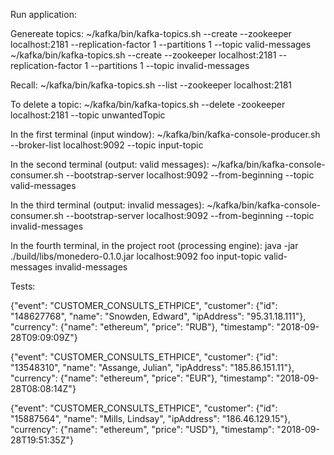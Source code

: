 Run application:

Genereate topics:
~/kafka/bin/kafka-topics.sh --create --zookeeper localhost:2181 --replication-factor 1 --partitions 1 --topic valid-messages
~/kafka/bin/kafka-topics.sh --create --zookeeper localhost:2181 --replication-factor 1 --partitions 1 --topic invalid-messages

Recall:
~/kafka/bin/kafka-topics.sh --list --zookeeper localhost:2181

To delete a topic:
~/kafka/bin/kafka-topics.sh --delete -zookeeper localhost:2181 --topic unwantedTopic

In the first terminal (input window):
~/kafka/bin/kafka-console-producer.sh --broker-list localhost:9092 --topic input-topic

In the second terminal (output: valid messages):
~/kafka/bin/kafka-console-consumer.sh --bootstrap-server localhost:9092 --from-beginning --topic valid-messages

In the third terminal (output: invalid messages):
~/kafka/bin/kafka-console-consumer.sh --bootstrap-server localhost:9092 --from-beginning --topic invalid-messages

In the fourth terminal, in the project root (processing engine):
java -jar  ./build/libs/monedero-0.1.0.jar localhost:9092 foo input-topic valid-messages invalid-messages

Tests:

{"event": "CUSTOMER_CONSULTS_ETHPICE", "customer": {"id": "148627768", "name": "Snowden, Edward", "ipAddress": "95.31.18.111"}, "currency": {"name": "ethereum", "price": "RUB"}, "timestamp": "2018-09-28T09:09:09Z"}

{"event": "CUSTOMER_CONSULTS_ETHPICE", "customer": {"id": "13548310", "name": "Assange, Julian", "ipAddress": "185.86.151.11"}, "currency": {"name": "ethereum", "price": "EUR"}, "timestamp": "2018-09-28T08:08:14Z"}

{"event": "CUSTOMER_CONSULTS_ETHPICE", "customer": {"id": "15887564", "name": "Mills, Lindsay", "ipAddress": "186.46.129.15"}, "currency": {"name": "ethereum", "price": "USD"}, "timestamp": "2018-09-28T19:51:35Z"}

